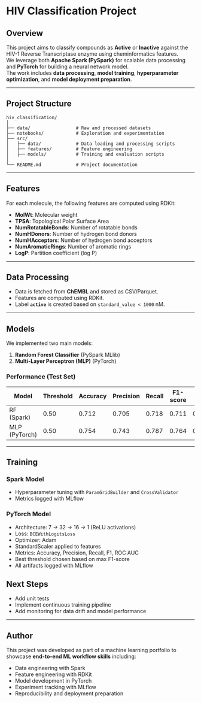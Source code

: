 # HIV Classification Project

## Overview
This project aims to classify compounds as **Active** or **Inactive** against the HIV-1 Reverse Transcriptase enzyme using cheminformatics features.  
We leverage both **Apache Spark (PySpark)** for scalable data processing and **PyTorch** for building a neural network model.  
The work includes **data processing**, **model training**, **hyperparameter optimization**, and **model deployment preparation**.

---

## Project Structure
```
hiv_classification/
│
├── data/                 # Raw and processed datasets
├── notebooks/            # Exploration and experimentation
├── src/
│   ├── data/             # Data loading and processing scripts
│   ├── features/         # Feature engineering
│   ├── models/           # Training and evaluation scripts
│
└── README.md             # Project documentation
```

---

## Features
For each molecule, the following features are computed using RDKit:
- **MolWt**: Molecular weight
- **TPSA**: Topological Polar Surface Area
- **NumRotatableBonds**: Number of rotatable bonds
- **NumHDonors**: Number of hydrogen bond donors
- **NumHAcceptors**: Number of hydrogen bond acceptors
- **NumAromaticRings**: Number of aromatic rings
- **LogP**: Partition coefficient (log P)

---

## Data Processing
- Data is fetched from **ChEMBL** and stored as CSV/Parquet.
- Features are computed using RDKit.
- Label **`active`** is created based on `standard_value < 1000` nM.

---

## Models
We implemented two main models:
1. **Random Forest Classifier** (PySpark MLlib)
2. **Multi-Layer Perceptron (MLP)** (PyTorch)

### Performance (Test Set)
| Model         | Threshold | Accuracy | Precision | Recall | F1-score | ROC AUC |
|---------------|-----------|----------|-----------|--------|----------|---------|
| RF (Spark)    | 0.50      | 0.712    | 0.705     | 0.718  | 0.711    | 0.726   |
| MLP (PyTorch) | 0.50      | 0.754    | 0.743     | 0.787  | 0.764    | 0.835   |

---

## Training
### Spark Model
- Hyperparameter tuning with `ParamGridBuilder` and `CrossValidator`
- Metrics logged with MLflow

### PyTorch Model
- Architecture: 7 → 32 → 16 → 1 (ReLU activations)
- Loss: `BCEWithLogitsLoss`
- Optimizer: Adam
- StandardScaler applied to features
- Metrics: Accuracy, Precision, Recall, F1, ROC AUC
- Best threshold chosen based on max F1-score
- All artifacts logged with MLflow



## Next Steps
- Add unit tests
- Implement continuous training pipeline
- Add monitoring for data drift and model performance

---

## Author
This project was developed as part of a machine learning portfolio to showcase **end-to-end ML workflow skills** including:
- Data engineering with Spark
- Feature engineering with RDKit
- Model development in PyTorch
- Experiment tracking with MLflow
- Reproducibility and deployment preparation
